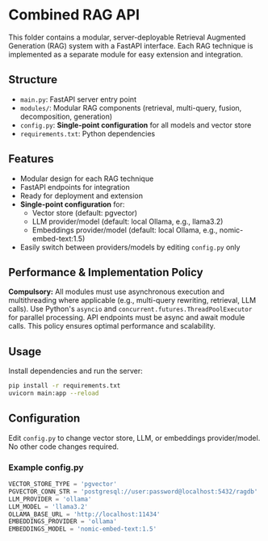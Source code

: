 # Combined RAG API

This folder contains a modular, server-deployable Retrieval Augmented Generation (RAG) system with a FastAPI interface. Each RAG technique is implemented as a separate module for easy extension and integration.


## Structure
- `main.py`: FastAPI server entry point
- `modules/`: Modular RAG components (retrieval, multi-query, fusion, decomposition, generation)
- `config.py`: **Single-point configuration** for all models and vector store
- `requirements.txt`: Python dependencies


## Features
- Modular design for each RAG technique
- FastAPI endpoints for integration
- Ready for deployment and extension
- **Single-point configuration** for:
	- Vector store (default: pgvector)
	- LLM provider/model (default: local Ollama, e.g., llama3.2)
	- Embeddings provider/model (default: local Ollama, e.g., nomic-embed-text:1.5)
- Easily switch between providers/models by editing `config.py` only

## Performance & Implementation Policy
**Compulsory:** All modules must use asynchronous execution and multithreading where applicable (e.g., multi-query rewriting, retrieval, LLM calls). Use Python's `asyncio` and `concurrent.futures.ThreadPoolExecutor` for parallel processing. API endpoints must be async and await module calls. This policy ensures optimal performance and scalability.

## Usage
Install dependencies and run the server:
```bash
pip install -r requirements.txt
uvicorn main:app --reload
```

## Configuration
Edit `config.py` to change vector store, LLM, or embeddings provider/model. No other code changes required.

### Example config.py
```python
VECTOR_STORE_TYPE = 'pgvector'
PGVECTOR_CONN_STR = 'postgresql://user:password@localhost:5432/ragdb'
LLM_PROVIDER = 'ollama'
LLM_MODEL = 'llama3.2'
OLLAMA_BASE_URL = 'http://localhost:11434'
EMBEDDINGS_PROVIDER = 'ollama'
EMBEDDINGS_MODEL = 'nomic-embed-text:1.5'
```
